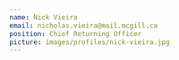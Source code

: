 ```yaml
---
name: Nick Vieira
email: nicholas.vieira@mail.mcgill.ca
position: Chief Returning Officer
picture: images/profiles/nick-vieira.jpg
---
```

